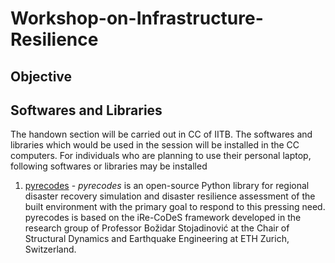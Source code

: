 # Workshop-on-Infrastructure-Resilience

## Objective

## Softwares and Libraries
The handown section will be carried out in CC of IITB. The softwares and libraries which would be used in the session will be installed in the CC computers. For individuals who are planning to use their personal laptop, following softwares or libraries may be installed

1. [pyrecodes](https://nikolablagojevic.github.io/pyrecodes/html/usage/what_is_pyrecodes.html) - _pyrecodes_ is an open-source Python library for regional disaster recovery simulation and disaster resilience assessment of the built environment with the primary goal to respond to this pressing need. pyrecodes is based on the iRe-CoDeS framework developed in the research group of Professor Božidar Stojadinović at the Chair of Structural Dynamics and Earthquake Engineering at ETH Zurich, Switzerland.
